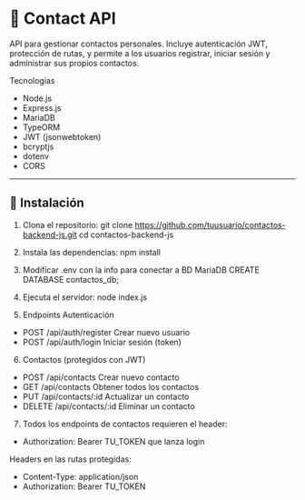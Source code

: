 # 📇 Contact API

API para gestionar contactos personales. Incluye autenticación JWT, protección de rutas, y permite a los usuarios registrar, iniciar sesión y administrar sus propios contactos.

Tecnologías 
- Node.js
- Express.js
- MariaDB
- TypeORM
- JWT (jsonwebtoken)
- bcryptjs
- dotenv
- CORS

---

## 🔧 Instalación

1. Clona el repositorio:
git clone https://github.com/tuusuario/contactos-backend-js.git
cd contactos-backend-js

2. Instala las dependencias:
npm install

3. Modificar .env con la info para conectar a BD MariaDB
 CREATE DATABASE contactos_db;

4. Ejecuta el servidor:
node index.js

5. Endpoints Autenticación
- POST	/api/auth/register	Crear nuevo usuario
- POST	/api/auth/login	Iniciar sesión (token)

6. Contactos (protegidos con JWT)
- POST	/api/contacts	Crear nuevo contacto
- GET	/api/contacts	Obtener todos los contactos
- PUT	/api/contacts/:id	Actualizar un contacto
- DELETE	/api/contacts/:id	Eliminar un contacto

7. Todos los endpoints de contactos requieren el header:
- Authorization: Bearer TU_TOKEN que lanza login

Headers en las rutas protegidas:
- Content-Type: application/json
- Authorization: Bearer TU_TOKEN
